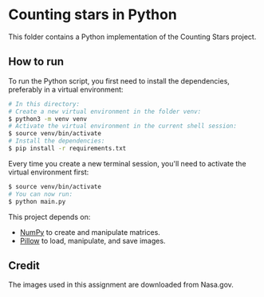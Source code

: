 # Counting stars in Python

This folder contains a Python implementation of the Counting Stars project.

## How to run

To run the Python script, you first need to install the dependencies, preferably in a virtual environment:

```sh
# In this directory:
# Create a new virtual environment in the folder venv:
$ python3 -m venv venv
# Activate the virtual environment in the current shell session:
$ source venv/bin/activate
# Install the dependencies:
$ pip install -r requirements.txt
```

Every time you create a new terminal session, you'll need to activate the virtual environment first:

```sh
$ source venv/bin/activate
# You can now run:
$ python main.py
```

This project depends on:

* [NumPy](https://numpy.org/) to create and manipulate matrices.
* [Pillow](https://python-pillow.org/) to load, manipulate, and save images.

## Credit
The images used in this assignment are downloaded from Nasa.gov.
